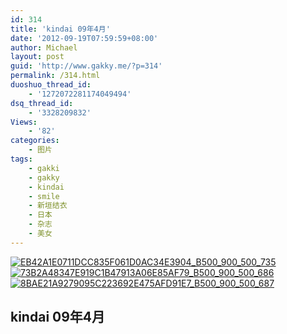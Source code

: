 ```yaml
---
id: 314
title: 'kindai 09年4月'
date: '2012-09-19T07:59:59+08:00'
author: Michael
layout: post
guid: 'http://www.gakky.me/?p=314'
permalink: /314.html
duoshuo_thread_id:
    - '1272072281174049494'
dsq_thread_id:
    - '3328209832'
Views:
    - '82'
categories:
    - 图片
tags:
    - gakki
    - gakky
    - kindai
    - smile
    - 新垣结衣
    - 日本
    - 杂志
    - 美女
---
```


[![EB42A1E0711DCC835F061D0AC34E3904_B500_900_500_735](http://www.yui-aragaki.org/wp-content/uploads/img/EB42A1E0711DCC835F061D0AC34E3904_B500_900_500_735.jpeg)](http://www.yui-aragaki.org/wp-content/uploads/img/EB42A1E0711DCC835F061D0AC34E3904_B1280_1280_544_800.jpeg) [![73B2A48347E919C1B47913A06E85AF79_B500_900_500_686](http://www.yui-aragaki.org/wp-content/uploads/img/73B2A48347E919C1B47913A06E85AF79_B500_900_500_686.jpeg)](http://www.yui-aragaki.org/wp-content/uploads/img/73B2A48347E919C1B47913A06E85AF79_B1280_1280_582_799.jpeg) [![8BAE21A9279095C223692E475AFD91E7_B500_900_500_687](http://www.yui-aragaki.org/wp-content/uploads/img/8BAE21A9279095C223692E475AFD91E7_B500_900_500_687.jpeg)](http://www.yui-aragaki.org/wp-content/uploads/img/8BAE21A9279095C223692E475AFD91E7_B1280_1280_581_799.jpeg)

## kindai 09年4月